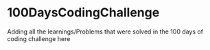 # 100DaysCodingChallenge
Adding all the learnings/Problems that were solved in the 100 days of coding challenge here
